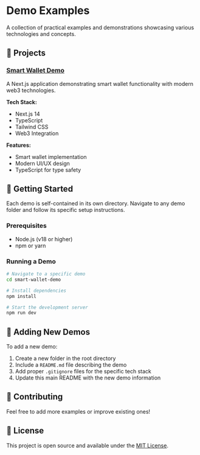 # Demo Examples

A collection of practical examples and demonstrations showcasing various technologies and concepts.

## 📁 Projects

### [Smart Wallet Demo](./smart-wallet-demo/)
A Next.js application demonstrating smart wallet functionality with modern web3 technologies.

**Tech Stack:**
- Next.js 14
- TypeScript
- Tailwind CSS
- Web3 Integration

**Features:**
- Smart wallet implementation
- Modern UI/UX design
- TypeScript for type safety

## 🚀 Getting Started

Each demo is self-contained in its own directory. Navigate to any demo folder and follow its specific setup instructions.

### Prerequisites
- Node.js (v18 or higher)
- npm or yarn

### Running a Demo
```bash
# Navigate to a specific demo
cd smart-wallet-demo

# Install dependencies
npm install

# Start the development server
npm run dev
```

## 📝 Adding New Demos

To add a new demo:

1. Create a new folder in the root directory
2. Include a `README.md` file describing the demo
3. Add proper `.gitignore` files for the specific tech stack
4. Update this main README with the new demo information

## 🤝 Contributing

Feel free to add more examples or improve existing ones!

## 📄 License

This project is open source and available under the [MIT License](LICENSE). 
